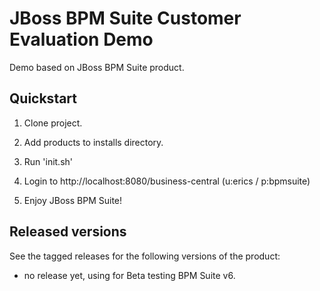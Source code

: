 JBoss BPM Suite Customer Evaluation Demo
========================================

Demo based on JBoss BPM Suite product.


Quickstart
----------

1. Clone project.

2. Add products to installs directory.

3. Run 'init.sh'

4. Login to http://localhost:8080/business-central  (u:erics / p:bpmsuite)

5. Enjoy JBoss BPM Suite!


Released versions
-----------------

See the tagged releases for the following versions of the product:

- no release yet, using for Beta testing BPM Suite v6.
